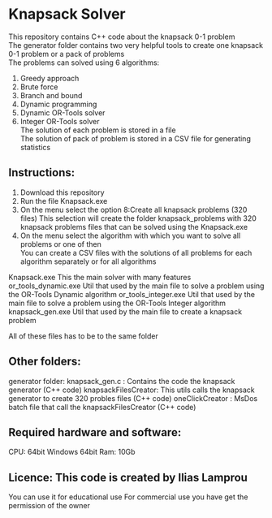 
# Knapsack Solver
This repository contains C++ code about the knapsack 0-1 problem <br/>
The generator folder contains two very helpful tools to create one knapsack 0-1 problem or a pack of problems<br/>
The problems can solved using 6 algorithms: <br/>
1. Greedy approach<br/>
2. Brute force<br/>
3. Branch and bound<br/>
4. Dynamic programming<br/>
5. Dynamic OR-Tools solver<br/>
6. Integer OR-Tools solver<br/>
The solution of each problem is stored in a file<br/>
The solution of pack of problem is stored in a CSV file for generating statistics<br/>

## Instructions:
1. Download this repository
2. Run the file Knapsack.exe
3. On the menu select the option 8:Create all knapsack problems (320 files)
   This selection will create the folder knapsack_problems with 320 knapsack problems files  that can be solved using the Knapsack.exe
4. On the menu select the algorithm with which you want to solve all problems or one of then   
   You can create a CSV files with the solutions of all problems for each algorithm separately or for all algorithms     

Knapsack.exe          This the main solver with many features
or_tools_dynamic.exe  Util that used by the main file to solve a problem using the OR-Tools Dynamic algorithm
or_tools_integer.exe  Util that used by the main file to solve a problem using the OR-Tools Integer algorithm
knapsack_gen.exe      Util that used by the main file to create a knapsack problem

All of these files has to be to the same folder

## Other folders:
generator folder: 
    knapsack_gen.c      : Contains the code the knapsack generator (C++ code)
    knapsackFilesCreator: This utils calls the knapsack generator to create 320 probles files (C++ code)
    oneClickCreator     : MsDos batch file that call the knapsackFilesCreator (C++ code)

## Required hardware and software:
CPU: 64bit
Windows 64bit
Ram: 10Gb

## Licence: This code is created by Ilias Lamprou
You can use it for educational use
For commercial use you have get the permission of the owner


